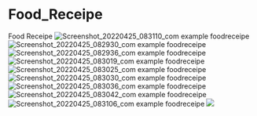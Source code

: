 # Food_Receipe
Food Receipe
![Screenshot_20220425_083110_com example foodreceipe](https://user-images.githubusercontent.com/96547643/165016485-90014adc-ed1e-4097-9717-b51624978add.jpg)
![Screenshot_20220425_082930_com example foodreceipe](https://user-images.githubusercontent.com/96547643/165016600-34d89f0a-92ae-45e8-ab31-5d947c157266.jpg)
![Screenshot_20220425_082936_com example foodreceipe](https://user-images.githubusercontent.com/96547643/165016610-6076510b-66ee-40af-87f7-0504f22746f3.jpg) 
![Screenshot_20220425_083019_com example foodreceipe](https://user-images.githubusercontent.com/96547643/165016619-a5300521-2f82-4fbc-abdd-0b160320d607.jpg) 
![Screenshot_20220425_083025_com example foodreceipe](https://user-images.githubusercontent.com/96547643/165016626-bca70410-10b2-4cb5-81a1-7ab97b288074.jpg)
![Screenshot_20220425_083030_com example foodreceipe](https://user-images.githubusercontent.com/96547643/165016636-099e97df-c860-4a8c-8cdc-b2f8b6e4123e.jpg)
![Screenshot_20220425_083036_com example foodreceipe](https://user-images.githubusercontent.com/96547643/165016638-dec4e79c-8e88-432c-83f7-c22ba16372a8.jpg)
![Screenshot_20220425_083042_com example foodreceipe](https://user-images.githubusercontent.com/96547643/165016640-85fa89fe-6064-420d-835f-1bd8f42de87c.jpg)
![Screenshot_20220425_083106_com example foodreceipe](https://user-images.githubusercontent.com/96547643/165016641-ee11a798-8e15-495d-932a-61c75d2f888d.jpg)
<img src="https://user-images.githubusercontent.com/96547643/165016641-ee11a798-8e15-495d-932a-61c75d2f888d.jpg"/>
